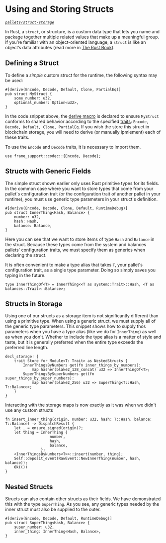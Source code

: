 # Using and Storing Structs

_[`pallets/struct-storage`](https://github.com/substrate-developer-hub/recipes/tree/master/pallets/struct-storage)_

In Rust, a `struct`, or structure, is a custom data type that lets you name and package together
multiple related values that make up a meaningful group. If you’re familiar with an object-oriented
language, a `struct` is like an object’s data attributes (read more in
[The Rust Book](https://doc.rust-lang.org/book/ch05-01-defining-structs.html)).

## Defining a Struct

To define a _simple_ custom struct for the runtime, the following syntax may be used:

```rust, ignore
#[derive(Encode, Decode, Default, Clone, PartialEq)]
pub struct MyStruct {
    some_number: u32,
    optional_number: Option<u32>,
}
```

In the code snippet above, the
[derive macro](https://doc.rust-lang.org/rust-by-example/trait/derive.html) is declared to ensure
`MyStruct` conforms to shared behavior according to the specified
[traits](https://doc.rust-lang.org/book/ch10-02-traits.html):
`Encode, Decode, Default, Clone, PartialEq`. If you wish the store this struct in blockchain
storage, you will need to derive (or manually ipmlement) each of these traits.

To use the `Encode` and `Decode` traits, it is necessary to import them.

```rust, ignore
use frame_support::codec::{Encode, Decode};
```

## Structs with Generic Fields

The simple struct shown earlier only uses Rust primitive types for its fields. In the common case
where you want to store types that come from your pallet's configuration trait (or the configuration
trait of another pallet in your runtime), you must use generic type parameters in your struct's
definition.

```rust, ignore
#[derive(Encode, Decode, Clone, Default, RuntimeDebug)]
pub struct InnerThing<Hash, Balance> {
	number: u32,
	hash: Hash,
	balance: Balance,
}
```

Here you can see that we want to store items of type `Hash` and `Balance` in the struct. Because
these types come from the system and balances pallets' configuration traits, we must specify them as
generics when declaring the struct.

It is often convenient to make a type alias that takes `T`, your pallet's configuration trait, as a
single type parameter. Doing so simply saves you typing in the future.

```rust, ignore
type InnerThingOf<T> = InnerThing<<T as system::Trait>::Hash, <T as balances::Trait>::Balance>;
```

## Structs in Storage

Using one of our structs as a storage item is not significantly different than using a primitive
type. When using a generic struct, we must supply all of the generic type parameters. This snippet
shows how to supply thos parameters when you have a type alias (like we do for `InnerThing`) as well
as when you don't. Whether to include the type alias is a matter of style and taste, but it is
generally preferred when the entire type exceeds the preferred line length.

```rust, ignore
decl_storage! {
	trait Store for Module<T: Trait> as NestedStructs {
		InnerThingsByNumbers get(fn inner_things_by_numbers):
			map hasher(blake2_128_concat) u32 => InnerThingOf<T>;
		SuperThingsBySuperNumbers get(fn super_things_by_super_numbers):
			map hasher(blake2_256) u32 => SuperThing<T::Hash, T::Balance>;
	}
}
```

Interacting with the storage maps is now exactly as it was when we didn't use any custom structs

```rust, ignore
fn insert_inner_thing(origin, number: u32, hash: T::Hash, balance: T::Balance) -> DispatchResult {
	let _ = ensure_signed(origin)?;
	let thing = InnerThing {
					number,
					hash,
					balance,
				};
	<InnerThingsByNumbers<T>>::insert(number, thing);
	Self::deposit_event(RawEvent::NewInnerThing(number, hash, balance));
	Ok(())
}
```

## Nested Structs

Structs can also contain other structs as their fields. We have demonstrated this with the type
`SuperThing`. As you see, any generic types needed by the inner struct must also be supplied to the
outer.

```rust, ignore
#[derive(Encode, Decode, Default, RuntimeDebug)]
pub struct SuperThing<Hash, Balance> {
	super_number: u32,
	inner_thing: InnerThing<Hash, Balance>,
}
```
